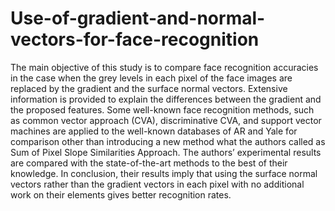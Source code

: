 # Use-of-gradient-and-normal-vectors-for-face-recognition

The main objective of this study is to compare face recognition accuracies in the case when the grey levels in each pixel of the face images are replaced by the gradient and the surface normal vectors. Extensive information is provided to explain the differences between the gradient and the proposed features. Some well-known face recognition methods, such as common vector approach (CVA), discriminative CVA, and support vector machines are applied to the well-known databases of AR and Yale for comparison other than introducing a new method what the authors called as Sum of Pixel Slope Similarities Approach. The authors’ experimental results are compared with the state-of-the-art methods to the best of their knowledge. In conclusion, their results imply that using the surface normal vectors rather than the gradient vectors in each pixel with no additional work on their elements gives better recognition rates.
